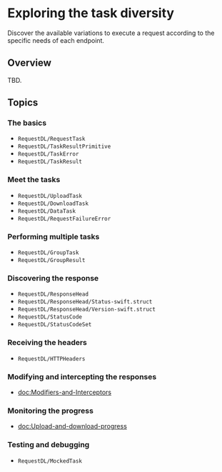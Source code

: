 # Exploring the task diversity

Discover the available variations to execute a request according to the specific needs of each endpoint.

## Overview

TBD.

## Topics

### The basics

- ``RequestDL/RequestTask``
- ``RequestDL/TaskResultPrimitive``
- ``RequestDL/TaskError``
- ``RequestDL/TaskResult``

### Meet the tasks

- ``RequestDL/UploadTask``
- ``RequestDL/DownloadTask``
- ``RequestDL/DataTask``
- ``RequestDL/RequestFailureError``

### Performing multiple tasks

- ``RequestDL/GroupTask``
- ``RequestDL/GroupResult``

### Discovering the response

- ``RequestDL/ResponseHead``
- ``RequestDL/ResponseHead/Status-swift.struct``
- ``RequestDL/ResponseHead/Version-swift.struct``
- ``RequestDL/StatusCode``
- ``RequestDL/StatusCodeSet``

### Receiving the headers

- ``RequestDL/HTTPHeaders``

### Modifying and intercepting the responses 

- <doc:Modifiers-and-Interceptors>

### Monitoring the progress

- <doc:Upload-and-download-progress>

### Testing and debugging

- ``RequestDL/MockedTask``
